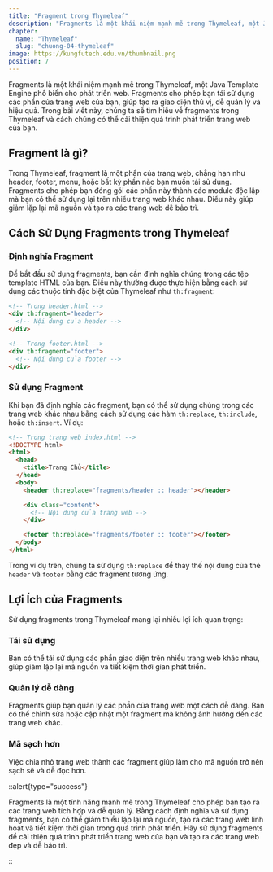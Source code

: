 ```yaml
---
title: "Fragment trong Thymeleaf"
description: "Fragments là một khái niệm mạnh mẽ trong Thymeleaf, một Java Template Engine phổ biến cho phát triển web. Fragments cho phép bạn tái sử dụng các phần của trang web của bạn, giúp tạo ra giao diện thú vị, dễ quản lý và hiệu quả"
chapter:
  name: "Thymeleaf"
  slug: "chuong-04-thymeleaf"
image: https://kungfutech.edu.vn/thumbnail.png
position: 7
---
```


Fragments là một khái niệm mạnh mẽ trong Thymeleaf, một Java Template Engine phổ biến cho phát triển web. Fragments cho phép bạn tái sử dụng các phần của trang web của bạn, giúp tạo ra giao diện thú vị, dễ quản lý và hiệu quả. Trong bài viết này, chúng ta sẽ tìm hiểu về fragments trong Thymeleaf và cách chúng có thể cải thiện quá trình phát triển trang web của bạn.

## Fragment là gì?

Trong Thymeleaf, fragment là một phần của trang web, chẳng hạn như header, footer, menu, hoặc bất kỳ phần nào bạn muốn tái sử dụng. Fragments cho phép bạn đóng gói các phần này thành các module độc lập mà bạn có thể sử dụng lại trên nhiều trang web khác nhau. Điều này giúp giảm lặp lại mã nguồn và tạo ra các trang web dễ bảo trì.

## Cách Sử Dụng Fragments trong Thymeleaf

### Định nghĩa Fragment

Để bắt đầu sử dụng fragments, bạn cần định nghĩa chúng trong các tệp template HTML của bạn. Điều này thường được thực hiện bằng cách sử dụng các thuộc tính đặc biệt của Thymeleaf như `th:fragment`:

```html
<!-- Trong header.html -->
<div th:fragment="header">
  <!-- Nội dung của header -->
</div>

<!-- Trong footer.html -->
<div th:fragment="footer">
  <!-- Nội dung của footer -->
</div>
```

### Sử dụng Fragment

Khi bạn đã định nghĩa các fragment, bạn có thể sử dụng chúng trong các trang web khác nhau bằng cách sử dụng các hàm `th:replace`, `th:include`, hoặc `th:insert`. Ví dụ:

```html
<!-- Trong trang web index.html -->
<!DOCTYPE html>
<html>
  <head>
    <title>Trang Chủ</title>
  </head>
  <body>
    <header th:replace="fragments/header :: header"></header>

    <div class="content">
      <!-- Nội dung của trang web -->
    </div>

    <footer th:replace="fragments/footer :: footer"></footer>
  </body>
</html>
```

Trong ví dụ trên, chúng ta sử dụng `th:replace` để thay thế nội dung của thẻ `header` và `footer` bằng các fragment tương ứng.

## Lợi Ích của Fragments

Sử dụng fragments trong Thymeleaf mang lại nhiều lợi ích quan trọng:

### Tái sử dụng

Bạn có thể tái sử dụng các phần giao diện trên nhiều trang web khác nhau, giúp giảm lặp lại mã nguồn và tiết kiệm thời gian phát triển.

### Quản lý dễ dàng

Fragments giúp bạn quản lý các phần của trang web một cách dễ dàng. Bạn có thể chỉnh sửa hoặc cập nhật một fragment mà không ảnh hưởng đến các trang web khác.

### Mã sạch hơn

Việc chia nhỏ trang web thành các fragment giúp làm cho mã nguồn trở nên sạch sẽ và dễ đọc hơn.

::alert{type="success"}

Fragments là một tính năng mạnh mẽ trong Thymeleaf cho phép bạn tạo ra các trang web tích hợp và dễ quản lý. Bằng cách định nghĩa và sử dụng fragments, bạn có thể giảm thiểu lặp lại mã nguồn, tạo ra các trang web linh hoạt và tiết kiệm thời gian trong quá trình phát triển. Hãy sử dụng fragments để cải thiện quá trình phát triển trang web của bạn và tạo ra các trang web đẹp và dễ bảo trì.

::
